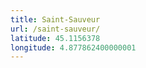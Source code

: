 ```yaml
---
title: Saint-Sauveur
url: /saint-sauveur/
latitude: 45.1156378
longitude: 4.877862400000001
---
```

